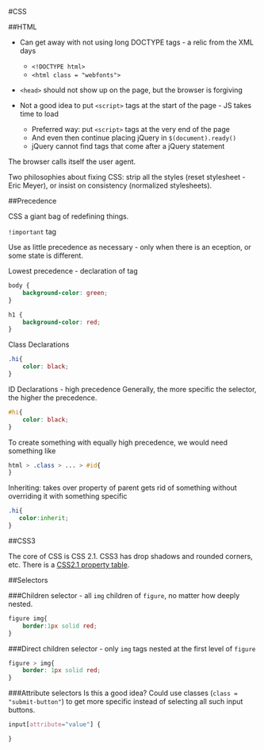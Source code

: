 #CSS

##HTML

* Can get away with not using long DOCTYPE tags - a relic from the XML days
  * `<!DOCTYPE html>`
  * `<html class = "webfonts">`

* `<head>` should not show up on the page, but the browser is forgiving

* Not a good idea to put `<script>` tags at the start of the page - JS takes time to load
  * Preferred way: put `<script>` tags at the very end of the page
  * And even then continue placing jQuery in `$(document).ready()`
  * jQuery cannot find tags that come after a jQuery statement
 
The browser calls itself the user agent.

Two philosophies about fixing CSS: strip all the styles (reset stylesheet - Eric Meyer), or insist on consistency (normalized stylesheets).

##Precedence

CSS a giant bag of redefining things.

`!important` tag 

Use as little precedence as necessary - only when there is an eception, or some state is different.

Lowest precedence - declaration of tag
```css
body {
    background-color: green;
}

h1 {
    background-color: red;
}
```
Class Declarations
```css
.hi{
    color: black;
}
```

ID Declarations - high precedence
Generally, the more specific the selector, the higher the precedence.
```css
#hi{
    color: black;
}
```

To create something with equally high precedence, we would need something like
```css
html > .class > ... > #id{
}
```

Inheriting: takes over property of parent
gets rid of something without overriding it with something specific
```css
.hi{
   color:inherit;
}
```

##CSS3

The core of CSS is CSS 2.1. CSS3 has drop shadows and rounded corners, etc. There is a [CSS2.1 property table](http://www.w3.org/TR/CSS21/propidx.html).



##Selectors

###Children selector - all `img` children of `figure`, no matter how deeply nested.
```css
figure img{
    border:1px solid red;
}
```

###Direct children selector - only `img` tags nested at the first level of `figure`
```css
figure > img{
    border: 1px solid red;
}
```

###Attribute selectors
Is this a good idea? Could use classes (`class = "submit-button"`) to get more specific instead of selecting all such input buttons.
```css
input[attribute="value"] {

}
```
